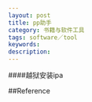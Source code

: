 ```yaml
---
layout: post
title: pp助手
category: 书籍与软件工具
tags: software／tool
keywords: 
description: 
---
```


####越狱安装ipa

##Reference
